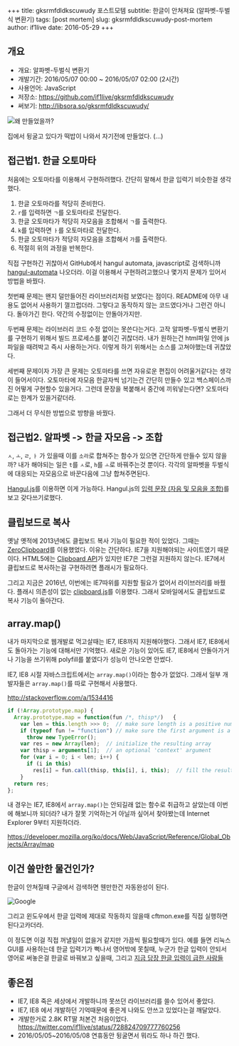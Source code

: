 +++
title: gksrmfdldkscuwudy 포스트모템
subtitle: 한글이 안쳐져요 (알파벳-두벌식 변환기)
tags: [post mortem]
slug: gksrmfdldkscuwudy-post-mortem
author: if1live
date: 2016-05-29
+++
## 개요

* 개요: 알파벳-두벌식 변환기
* 개발기간: 2016/05/07 00:00 ~ 2016/05/07 02:00 (2시간)
* 사용언어: JavaScript
* 저장소: https://github.com/if1live/gksrmfdldkscuwudy
* 써보기: http://libsora.so/gksrmfdldkscuwudy/

![왜 만들었을까?]({attach}/gksrmfdldkscuwudy-post-mortem/why-i-dev-it.png)

집에서 뒹굴고 있다가 떡밥이 나와서 자기전에 만들었다. (...)

## 접근법1. 한글 오토마타

처음에는 오토마타를 이용해서 구현하려했다.
간단히 말해서 한글 입력기 비슷한걸 생각했다.

1. 한글 오토마라를 적당히 준비한다.
2. `r`를 입력하면 `ㄱ`를 오토마타로 전달한다.
3. 한글 오토마타가 적당히 자모음을 조합해서 `ㄱ`를 출력한다.
4. `k`를 입력하면 `ㅏ`를 오토마타로 전달한다.
5. 한글 오토마타가 적당히 자모음을 조합해서 `가`를 출력한다.
6. 적절히 위의 과정을 반복한다.

직접 구현하긴 귀찮아서 GitHub에서 hangul automata, javascript로 검색하니까
[hangul-automata][hangul-automata] 나오더라.
이걸 이용해서 구현하려고했으나 몇가지 문제가 있어서 방법을 바꿨다.

첫번째 문제는 왠지 덜만들어진 라이브러리처럼 보였다는 점이다.
README에 아무 내용도 없어서 사용하기 껄끄럽더라.
그렇다고 동작하지 않는 코드였다거나 그런건 아니다. 돌아가긴 한다.
약간의 수정없이는 안돌아가지만.

두번째 문제는 라이브러리 코드 수정 없이는 못쓴다는거다.
고작 알파벳-두벌식 변환기를 구현하기 위해서 빌드 프로세스를 붙이긴 귀찮더라.
내가 원하는건 html파일 안에 js파일을 때려박고 즉시 사용하는거다.
이렇게 하기 위해서는 소스를 고쳐야했는데 귀찮았다.

세번째 문제이자 가장 큰 문제는 오토마타를 쓰면 자유로운 편집이 어려울거같다는 생각이 들어서이다.
오토마타에 자모음 한글자씩 넘기는건 간단히 만들수 있고 백스페이스까진 어떻게 구현할수 있을거다.
그런데 문장을 복붙해서 중간에 끼워넣는다면? 오토마타로는 한계가 있을거같더라.

그래서 더 무식한 방법으로 방향을 바꿨다.

## 접근법2. 알파벳 -> 한글 자모음 -> 조합

`ㅅ`, `ㅗ`, `ㄹ`, `ㅏ` 가 있을때 이를 `소라`로 합쳐주는 함수가 있으면 간단하게 만들수 있지 않을까?
내가 해야되는 일은 `t`를 `ㅅ`로, `h`를 `ㅗ`로 바꿔주는것 뿐이다.
각각의 알파벳을 두벌식에 대응되는 자모음으로 바꾼다음에 그냥 합쳐주면된다.

[Hangul.js][hangul_js]를 이용하면 이게 가능하다.
Hangul.js의 [입력 문장 (자음 및 모음을 조합)](http://e-.github.io/Hangul.js/examples/)를 보고 갖다쓰기로했다.


## 클립보드로 복사

옛날 옛적에 2013년에도 클립보드 복사 기능이 필요한 적이 있었다.
그때는 [ZeroClipboard][zeroclipboard]를 이용했었다.
이유는 간단하다. IE7을 지원해야되는 사이트였기 때문이다.
HTML5에는 [Clipboard API][clipboard-api]가 있지만 IE7은 그런걸 지원하지 않는다.
IE7에서 클립보드로 복사하는걸 구현하려면 플래시가 필요하다.

그리고 지금은 2016년, 이번에는 IE7따위를 지원할 필요가 없어서 라이브러리를 바꿨다.
플래시 의존성이 없는 [clipboard.js][clipboard_js]를 이용했다.
그래서 모바일에서도 클립보드로 복사 기능이 돌아간다.

## array.map()

내가 마지막으로 웹개발로 먹고살때는 IE7, IE8까지 지원해야했다.
그래서 IE7, IE8에서도 돌아가는 기능에 대해서만 기억했다.
새로운 기능이 있어도 IE7, IE8에서 안돌아가거나 기능을 쓰기위해 polyfill를 붙였다가 성능이 안나오면 안썼다.

IE7, IE8 시절 자바스크립트에서는 `array.map()`이라는 함수가 없었다.
그래서 일부 개발자들은 `array.map()`를 따로 구현해서 사용했다.

http://stackoverflow.com/a/1534416

```js
if (!Array.prototype.map) {
  Array.prototype.map = function(fun /*, thisp*/)   {
    var len = this.length >>> 0;  // make sure length is a positive number
    if (typeof fun != "function") // make sure the first argument is a function
      throw new TypeError();
    var res = new Array(len);  // initialize the resulting array
    var thisp = arguments[1];  // an optional 'context' argument
    for (var i = 0; i < len; i++) {
      if (i in this)
        res[i] = fun.call(thisp, this[i], i, this);  // fill the resulting array
    }
  return res;
};
```

내 경우는 IE7, IE8에서 `array.map()`는 안되길래 없는 함수로 취급하고 살았는데 이번에 해보니까 되더라?
내가 잘못 기억하는거 아닐까 싶어서 찾아봤는데 Internet Explorer 9부터 지원하더라.

https://developer.mozilla.org/ko/docs/Web/JavaScript/Reference/Global_Objects/Array/map


## 이건 쓸만한 물건인가?

한글이 안쳐질때 구글에서 검색하면 웬만한건 자동완성이 된다.

![Google]({attach}/gksrmfdldkscuwudy-post-mortem/google-convert.png)

그리고 윈도우에서 한글 입력에 제대로 작동하지 않을때 cftmon.exe를 직접 실행하면 된다고카더라.

이 정도면 이걸 직접 꺼낼일이 없을거 같지만 가끔씩 필요할때가 있다.
예를 들면 리눅스 GUI를 사용하는데 한글 입력기가 뻑나서 영어밖에 못칠때,
누군가 한글 입력이 안되서 영어로 써놓은걸 한글로 바꿔보고 싶을때,
그리고 [지금 당장 한글 입력이 급한 사람들][twitter_search]

## 좋은점

* IE7, IE8 죽은 세상에서 개발하니까 못쓰던 라이브러리를 쓸수 있어서 좋았다.
* IE7, IE8 에서 개발하던 기억때문에 좋은게 나와도 안쓰고 있었다는걸 깨달았다.
* 개발한거로 2.8K RT딸 처본건 처음이었다. https://twitter.com/if1live/status/728824709777760256
* 2016/05/05~2016/05/08 연휴동안 뒹굴면서 뭐라도 하나 하긴 했다.

[zeroclipboard]: https://github.com/zeroclipboard/zeroclipboard
[clipboard_js]: https://github.com/zenorocha/clipboard.js/
[hangul-automata]: https://github.com/saebyeok/hangul-automata
[hangul_js]: https://github.com/e-/Hangul.js
[clipboard-api]: https://www.w3.org/TR/clipboard-apis/
[twitter_search]: https://twitter.com/search?f=tweets&vertical=default&q=gksrmfdldkscuwudy&src=typd

